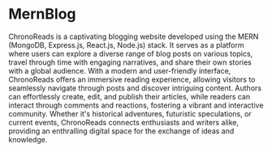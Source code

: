 # MernBlog
ChronoReads is a captivating blogging website developed using the MERN (MongoDB, Express.js, React.js, Node.js) stack. 
It serves as a platform where users can explore a diverse range of blog posts on various topics, travel through time with engaging narratives, and share their own stories with a global audience. 
With a modern and user-friendly interface, ChronoReads offers an immersive reading experience, allowing visitors to seamlessly navigate through posts and discover intriguing content. Authors can effortlessly create, edit, and publish their articles, while readers can interact through comments and reactions, fostering a vibrant and interactive community. 
Whether it's historical adventures, futuristic speculations, or current events, ChronoReads connects enthusiasts and writers alike, providing an enthralling digital space for the exchange of ideas and knowledge.
